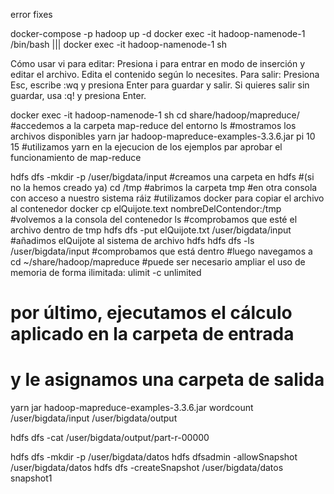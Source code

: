 error fixes

docker-compose -p hadoop up -d
docker exec -it hadoop-namenode-1 /bin/bash ||| docker exec -it hadoop-namenode-1 sh

Cómo usar vi para editar:
Presiona i para entrar en modo de inserción y editar el archivo.
Edita el contenido según lo necesites.
Para salir:
Presiona Esc, escribe :wq y presiona Enter para guardar y salir.
Si quieres salir sin guardar, usa :q! y presiona Enter.

docker exec -it hadoop-namenode-1 sh
cd share/hadoop/mapreduce/ #accedemos a la carpeta map-reduce del entorno
ls #mostramos los archivos disponibles
yarn jar hadoop-mapreduce-examples-3.3.6.jar pi 10 15 
#utilizamos yarn en la ejecucion de los ejemplos par aprobar el funcionamiento de map-reduce




hdfs dfs -mkdir -p /user/bigdata/input #creamos una carpeta en hdfs 
#(si no la hemos creado ya)
cd /tmp #abrimos la carpeta tmp
#en otra consola con acceso a nuestro sistema ráiz 
#utilizamos docker para copiar el archivo al contenedor
docker cp elQuijote.text nombreDelContendor:/tmp
#volvemos a la consola del contenedor
ls #comprobamos que esté el archivo dentro de tmp
hdfs dfs -put elQuijote.txt /user/bigdata/input #añadimos elQuijote al sistema de archivo hdfs
hdfs dfs -ls /user/bigdata/input #comprobamos que está dentro
#luego navegamos a 
cd ~/share/hadoop/mapreduce
#puede ser necesario ampliar el uso de memoria de forma ilimitada:
ulimit -c unlimited
# por último, ejecutamos el cálculo aplicado en la carpeta de entrada
# y le asignamos una carpeta de salida
yarn jar hadoop-mapreduce-examples-3.3.6.jar wordcount /user/bigdata/input /user/bigdata/output

hdfs dfs -cat /user/bigdata/output/part-r-00000


hdfs dfs -mkdir -p /user/bigdata/datos
hdfs dfsadmin -allowSnapshot /user/bigdata/datos
hdfs dfs -createSnapshot /user/bigdata/datos snapshot1